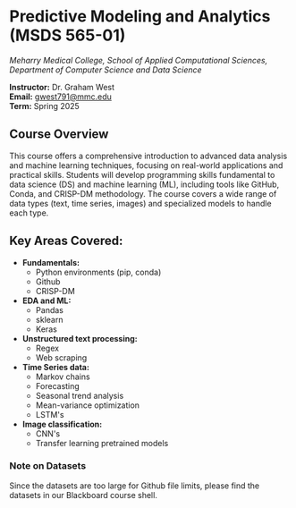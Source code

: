 # Predictive Modeling and Analytics (MSDS 565-01)
*Meharry Medical College, School of Applied Computational Sciences, Department of Computer Science and Data Science*

**Instructor:** Dr. Graham West  
**Email:** gwest791@mmc.edu  
**Term:** Spring 2025

## Course Overview
This course offers a comprehensive introduction to advanced data analysis and machine learning techniques, focusing on real-world applications and practical skills. Students will develop programming skills fundamental to data science (DS) and machine learning (ML), including tools like GitHub, Conda, and CRISP-DM methodology. The course covers a wide range of data types (text, time series, images) and specialized models to handle each type.

## Key Areas Covered:
- **Fundamentals:**
  - Python environments (pip, conda)
  - Github
  - CRISP-DM
- **EDA and ML:**
  - Pandas
  - sklearn
  - Keras
- **Unstructured text processing:**
  - Regex
  - Web scraping
- **Time Series data:**
  - Markov chains
  - Forecasting
  - Seasonal trend analysis
  - Mean-variance optimization
  - LSTM's
- **Image classification:**
  - CNN's
  - Transfer learning pretrained models

### Note on Datasets
Since the datasets are too large for Github file limits, please find the datasets in our Blackboard course shell.
